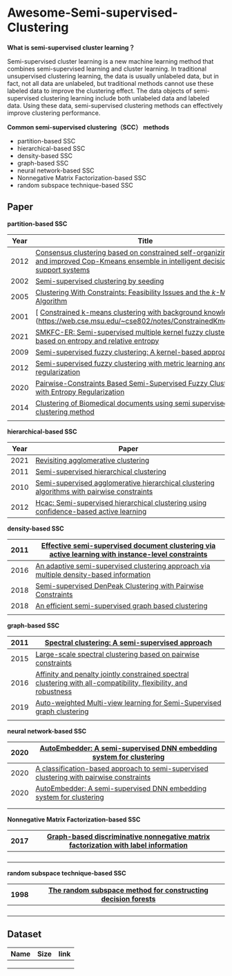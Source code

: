 # Awesome-Semi-supervised-Clustering

**What is semi-supervised cluster learning？**

 Semi-supervised cluster learning is a new machine learning method that combines semi-supervised learning and cluster learning. In traditional unsupervised clustering learning, the data is usually unlabeled data, but in fact, not all data are unlabeled, but traditional methods cannot use these labeled data to improve the clustering effect. The data objects of semi-supervised clustering learning include both unlabeled data and labeled data. Using these data, semi-supervised clustering methods can effectively improve clustering performance.

**Common semi-supervised clustering（SCC） methods**

+ partition-based SSC
+ hierarchical-based SSC
+ density-based SSC
+ graph-based SSC
+ neural network-based SSC
+ Nonnegative Matrix Factorization-based SSC  
+ random subspace technique-based SSC



## Paper

**partition-based SSC**

| Year | Title                                                        |
| ---- | ------------------------------------------------------------ |
| 2012 | [Consensus clustering based on constrained self-organizing map and improved Cop-Kmeans ensemble in intelligent decision support systems](https://www.sciencedirect.com/science/article/abs/pii/S0950705111001900) |
| 2002 | [Semi-supervised clustering by seeding](https://cir.nii.ac.jp/crid/1574231875130932864) |
| 2005 | [Clustering With Constraints: Feasibility Issues and the *k*-Means Algorithm](https://epubs.siam.org/doi/abs/10.1137/1.9781611972757.13) |
| 2001 | [ [Constrained k-means clustering with background knowledge](https://web.cse.msu.edu/~cse802/notes/ConstrainedKmeans.pdf)](https://web.cse.msu.edu/~cse802/notes/ConstrainedKmeans.pdf) |
| 2021 | [SMKFC-ER: Semi-supervised multiple kernel fuzzy clustering based on entropy and relative entropy](https://www.sciencedirect.com/science/article/abs/pii/S0020025520308562) |
| 2009 | [Semi-supervised fuzzy clustering: A kernel-based approach](https://www.sciencedirect.com/science/article/abs/pii/S0950705109000987) |
| 2012 | [Semi-supervised fuzzy clustering with metric learning and entropy regularization](https://www.sciencedirect.com/science/article/abs/pii/S0950705112001669) |
| 2020 | [Pairwise-Constraints Based Semi-Supervised Fuzzy Clustering with Entropy Regularization](https://ieeexplore.ieee.org/document/9131336) |
| 2014 | [Clustering of Biomedical documents using semi supervised clustering method](https://citeseerx.ist.psu.edu/document?repid=rep1&type=pdf&doi=5207190e00dc9eff66e5a9a99c5dccf55fc07847) |
|      |                                                              |

**hierarchical-based SSC**

| Year | Paper                                                        |
| ---- | ------------------------------------------------------------ |
| 2021 | [Revisiting agglomerative clustering](https://www.sciencedirect.com/science/article/abs/pii/S0378437121007068) |
| 2011 | [Semi-supervised hierarchical clustering](https://ieeexplore.ieee.org/abstract/document/6137303/) |
| 2010 | [Semi-supervised agglomerative hierarchical clustering algorithms with pairwise constraints](https://ieeexplore.ieee.org/document/5584625) |
| 2012 | [Hcac: Semi-supervised hierarchical clustering using confidence-based active learning](https://link.springer.com/chapter/10.1007/978-3-642-33492-4_13) |

**density-based SSC**

| 2011 | [Effective semi-supervised document clustering via active learning with instance-level constraints](https://link.springer.com/article/10.1007/s10115-011-0389-1) |
| ---- | ------------------------------------------------------------ |
| 2016 | [An adaptive semi-supervised clustering approach via multiple density-based information](https://www.sciencedirect.com/science/article/abs/pii/S0925231217301418) |
| 2018 | [Semi-supervised DenPeak Clustering with Pairwise Constraints](https://link.springer.com/chapter/10.1007/978-3-319-97304-3_64) |
| 2018 | [An efficient semi-supervised graph based clustering](https://content.iospress.com/articles/intelligent-data-analysis/ida163296) |
|      |                                                              |

**graph-based SSC**

| 2011 | [Spectral clustering: A semi-supervised approach](https://www.sciencedirect.com/science/article/abs/pii/S0925231211005091) |
| ---- | ------------------------------------------------------------ |
| 2015 | [Large-scale spectral clustering based on pairwise constraints](https://www.sciencedirect.com/science/article/abs/pii/S0306457315000679) |
| 2016 | [Affinity and penalty jointly constrained spectral clustering with all-compatibility, flexibility, and robustness](https://ieeexplore.ieee.org/abstract/document/7412775/) |
| 2019 | [Auto-weighted Multi-view learning for Semi-Supervised graph clustering](https://www.sciencedirect.com/science/article/abs/pii/S0925231219309397) |
|      |                                                              |

**neural network-based SSC**

| 2020 | [AutoEmbedder: A semi-supervised DNN embedding system for clustering](https://www.sciencedirect.com/science/article/abs/pii/S0950705120304172) |
| ---- | ------------------------------------------------------------ |
| 2020 | [A classification-based approach to semi-supervised clustering with pairwise constraints](https://www.sciencedirect.com/science/article/abs/pii/S0893608020301374) |
| 2020 | [AutoEmbedder: A semi-supervised DNN embedding system for clustering](https://www.sciencedirect.com/science/article/abs/pii/S0950705120304172) |
|      |                                                              |
|      |                                                              |

**Nonnegative Matrix Factorization-based SSC**  

| 2017 | [Graph-based discriminative nonnegative matrix factorization with label information](https://www.sciencedirect.com/science/article/abs/pii/S0925231217308433) |
| ---- | ------------------------------------------------------------ |
|      |                                                              |
|      |                                                              |
|      |                                                              |
|      |                                                              |

**random subspace technique-based SSC**

| 1998 | [The random subspace method for constructing decision forests](https://ieeexplore.ieee.org/abstract/document/709601/) |
| ---- | ------------------------------------------------------------ |
|      |                                                              |
|      |                                                              |
|      |                                                              |
|      |                                                              |



## Dataset

| Name | Size | link |
| ---- | ---- | ---- |
|      |      |      |
|      |      |      |
|      |      |      |

